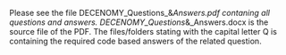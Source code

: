 Please see the file DECENOMY_Questions_&_Answers.pdf contaning all 
questions and answers. DECENOMY_Questions_&_Answers.docx is the source 
file of the PDF. The files/folders stating with the capital letter Q is containing 
the required code based answers of the related question.
